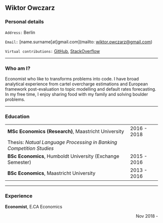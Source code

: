 ## Wiktor Owczarz

### Personal details

`Address:` Berlin

`Email:` [name.surname[at]gmail.com](mailto: wiktor.owczarz@gmail.com)

`Virtual contributions:` [GitHub](https://github.com/ln-P), [StackOverflow](https://stackoverflow.com/users/5856119/an-economist?tab=p)

___

### Who am I?

Economist who like to transforms problems into code. I have broad analytical experience from cartel overcharge estimations and European framework post-evaluation to topic modelling and default rates forecasting. In my free time, I enjoy sharing food with my family and solving boulder problems.

___

### Education  
| | |
| ------------------------------------------------------------ | ----------- |
| **MSc Economics (Research)**, Maastricht University          | 2016 - 2018 |
| Thesis: *Natual Language Processing in Banking Competition Studies*        |
| **BSc Economics**, Humboldt University (Exchange Semester)   | 2015 - 2016 |
| **BSc Economics**, Maastricht University                     | 2013 - 2016 |

___

### Experience 

**Economist**, E.CA Economics <div style="text-align: right"> Nov 2018 - </div>

